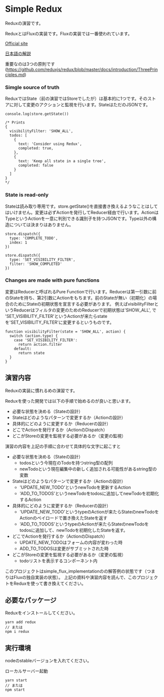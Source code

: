 # Simple Redux

Reduxの演習です。

ReduxとはFluxの実装です。Fluxの実装では一番使われています。

[Official site](https://redux.js.org/)

[日本語の解説](https://qiita.com/kiita312/items/49a1f03445b19cf407b7)

重要なのは3つの原則です(https://github.com/reduxjs/redux/blob/master/docs/introduction/ThreePrinciples.md)

### Simgle source of truth
ReduxではState（前の演習ではStoreでしたが）は基本的に1つです。そのストアに対して変更のアクションと監視を行います。StateはただのJSONです。
```
console.log(store.getState())

/* Prints
{
  visibilityFilter: 'SHOW_ALL',
  todos: [
    {
      text: 'Consider using Redux',
      completed: true,
    },
    {
      text: 'Keep all state in a single tree',
      completed: false
    }
  ]
}
*/
```

### State is read-only
Stateは読み取り専用です。store.getState()を直接書き換えるようなことはしてはいけません。変更は必ずActionを発行してReducer経由で行います。ActionはTypeというActionを一意に判別できる識別子を持つJSONです。Type以外の構造については決まりはありません。
```
store.dispatch({
  type: 'COMPLETE_TODO',
  index: 1
})

store.dispatch({
  type: 'SET_VISIBILITY_FILTER',
  filter: 'SHOW_COMPLETED'
})
```

### Changes are made with pure functions
変更はReducerと呼ばれるPure Functionで行います。Reducerは第一引数に前のStateを持ち、第2引数にActionをもちます。前のStateが無い（初期化）の場合のためにStateの初期状態を宣言する必要があります。
例えばvisibilityFilterというReducerはフィルタの変更のためのReducerで初期状態は'SHOW_ALL', で 'SET_VISIBILITY_FILTER'というActionが来たらstateを'SET_VISIBILITY_FILTER'に変更するというものです。

```
function visibilityFilter(state = 'SHOW_ALL', action) {
  switch (action.type) {
    case 'SET_VISIBILITY_FILTER':
      return action.filter
    default:
      return state
  }
}
```

## 演習内容
Reduxの実装に慣れるめの演習です。

Reduxを使った開発では以下の手順で始めるのが良いと思います。

- 必要な状態を決める（Stateの設計）
- Stateはどのようなパターンで変更するか（Actionの設計）
- 具体的にどのように変更するか（Reducerの設計）
- どこでActionを発行するか（ActionのDispatch）
- どこがStoreの変更を監視する必要があるか（変更の監視）

演習の内容を上記の手順に合わせて具体的な文字に起こすと

- 必要な状態を決める（Stateの設計）
  - todosという今現在のTodoを持つstring型の配列
  - newTodoという現在編集中の新しく追加される可能性があるstring型の変数
- Stateはどのようなパターンで変更するか（Actionの設計）
  - 'UPDATE_NEW_TODO'というnewTodoを更新するAction
  - 'ADD_TO_TODOS'というnewTodoをtodosに追加してnewTodoを初期化するAction
- 具体的にどのように変更するか（Reducerの設計）
  - 'UPDATE_NEW_TODO'というtypeのActionが来たらStateのnewTodoをActionのペイロードで置き換えたStateを返す
  - 'ADD_TO_TODOS'というtypeのActionが来たらStateのnewTodoをtodosに追加して、newTodoを初期化したStateを返す。
- どこでActionを発行するか（ActionのDispatch）
  - UPDATE_NEW_TODOはフォームの内容が変わった時
  - ADD_TO_TODOSは変更がサブミットされた時
- どこがStoreの変更を監視する必要があるか（変更の監視）
  - todoリストを表示するコンポーネント内

このプロジェクトはsimple_flux_implementationのの解答例の状態です（つまりはFluxの独自実装の状態）。
上記の資料や演習内容を読んで、このプロジェクトをReduxを使って書き換えてください。

## 必要なパッケージ
Reduxをインストールしてください。
```
yarn add redux
// または
npm i redux
```

## 実行環境
nodeのstableバージョンを入れてください。

ローカルサーバー起動

```
yarn start
// または
npm start
```
